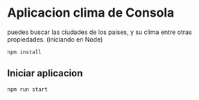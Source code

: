 # Aplicacion clima de Consola

puedes buscar las ciudades de los paises, y  su clima entre otras propiedades. (iniciando en Node)

```
npm install

``` 

## Iniciar aplicacion

```
npm run start
```
